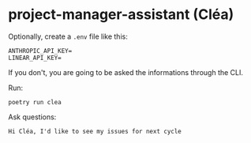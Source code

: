 # project-manager-assistant (Cléa)

Optionally, create a `.env` file like this:
```
ANTHROPIC_API_KEY=
LINEAR_API_KEY=
```
If you don't, you are going to be asked the informations through the CLI.

Run:
```
poetry run clea
```

Ask questions:
```
Hi Cléa, I'd like to see my issues for next cycle
```
